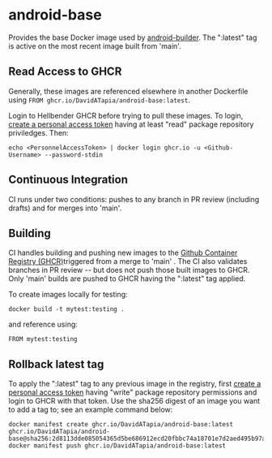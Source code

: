 # android-base
Provides the base Docker image used by [android-builder](https://github.com/DavidATapia/android-builder).  The ":latest" tag is active on the most recent image built from 'main'.

## Read Access to GHCR
Generally, these images are referenced elsewhere in another Dockerfile using `FROM ghcr.io/DavidATapia/android-base:latest`.

Login to Hellbender GHCR before trying to pull these images.  To login, [create a personal access token](https://docs.github.com/en/authentication/keeping-your-account-and-data-secure/managing-your-personal-access-tokens#creating-a-fine-grained-personal-access-token) having at least "read" package repository priviledges.  Then:

```
echo <PersonnelAccessToken> | docker login ghcr.io -u <Github-Username> --password-stdin
```

## Continuous Integration
CI runs under two conditions: pushes to any branch in PR review (including drafts) and for merges into 'main'.

## Building
CI handles building and pushing new images to the [Github Container Registry (GHCR)](https://github.com/DavidATapia/android-base/pkgs/container/android-base)triggered from a merge to 'main' .  The CI also validates branches in PR review -- but does not push those built images to GHCR.  Only 'main' builds are pushed to GHCR having the ":latest" tag applied.

To create images locally for testing:
```
docker build -t mytest:testing .
```

and reference using:
```
FROM mytest:testing
```

## Rollback latest tag
To apply the ":latest" tag to any previous image in the registry, first [create a personal access token](https://docs.github.com/en/authentication/keeping-your-account-and-data-secure/managing-your-personal-access-tokens#creating-a-fine-grained-personal-access-token) having "write" package repository permissions and login to GHCR with that token.  Use the sha256 digest of an image you want to add a tag to; see an example command below:
```
docker manifest create ghcr.io/DavidATapia/android-base:latest ghcr.io/DavidATapia/android-base@sha256:2d8113dde085054365d5be686912ecd20fbbc74a18701e7d2aed495b97ab5654
docker manifest push ghcr.io/DavidATapia/android-base:latest
```
